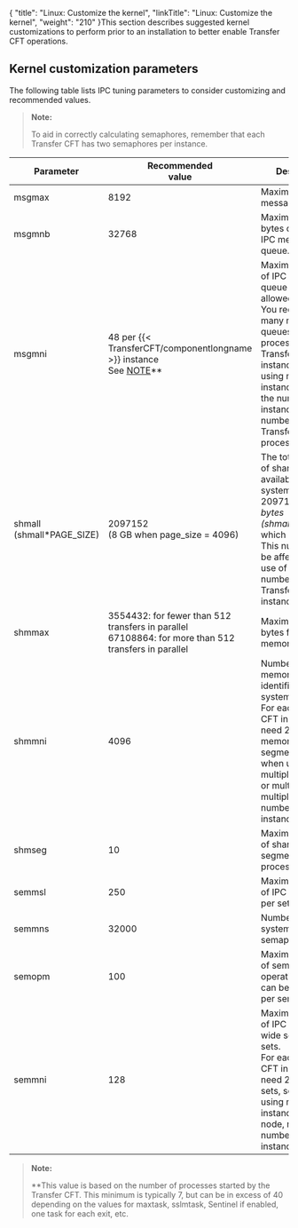 {
    "title": "Linux: Customize the kernel",
    "linkTitle": "Linux: Customize the kernel",
    "weight": "210"
}This section describes suggested kernel customizations to perform prior to an installation to better enable Transfer CFT operations.

## Kernel customization parameters

The following table lists IPC tuning parameters to consider customizing and recommended values.

> **Note:**
>
> To aid in correctly calculating semaphores, remember that each Transfer CFT has two semaphores per instance.


| Parameter  |  Recommended<br/>value  | Description  |
| --- | --- | --- |
| msgmax  | 8192  | Maximum size of a message in bytes.  |
| msgmnb  | 32768  | Maximum size in bytes on a single IPC message queue.  |
| msgmni  |  48 per {{< TransferCFT/componentlongname  >}} instance<br/>See <a href="#note_linux">NOTE</a>**  |  Maximum number of IPC message queue resources allowed.<br/>You require as many message queues as processes per Transfer CFT instance (when using multiple instances, multiply the number of instances by the number of Transfer CFT processes).  |
|  shmall<br/>(shmall*PAGE_SIZE)  |  2097152<br/>(8 GB when page_size = 4096)  |  The total amount of shared memory available on the system is 2097152*4096 bytes (shmall*PAGE_SIZE) which is 8 GB.<br/>This number may be affected by the use of a very large number of Transfer CFT instances.  |
| shmmax  |  3554432: for fewer than 512 transfers in parallel<br/>67108864: for more than 512 transfers in parallel  | Maximum size in bytes for a shared memory segment.  |
| shmmni  | 4096  |  Number of shared memory segment identifiers in the system.<br/>For each Transfer CFT instance you need 2 shared memory segments, so when using multiple instances or multi-node, multiply the number of instances by 2.  |
| shmseg  | 10  | Maximum number of shared memory segments per process.  |
| semmsl  | 250  | Maximum number of IPC semaphores per set.  |
| semmns  | 32000  | Number of IPC system-wide semaphores.  |
| semopm  | 100  | Maximum number of semaphore operations that can be performed per semop(2).  |
| semmni  | 128  |  Maximum number of IPC system-wide semaphore sets.<br/>For each Transfer CFT instance you need 2 semaphore sets, so when using multiple instances or multi-node, multiply the number of instances by 2.  |


> **Note:**
>
> \*\*This value is based on the number of processes started by the Transfer CFT. This minimum is typically 7, but can be in excess of 40 depending on the values for maxtask, sslmtask, Sentinel if enabled, one task for each exit, etc.
